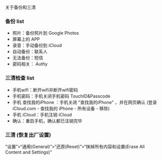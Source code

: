 
关于备份和三清

### 备份 list

- 照片：备份照片到 Google Photos 
- 屏幕上的 APP
- 录音：手动备份到 iCloud
- 自动备份：联系人
- 无法备份：短信
- 密码相关： Authy

### 三清检查 list

- 手机wifi：断开wifi并断开wifi密码 
- 手机密码：手机关闭手机密码 TouchID&Passcode
- 手机 查找我的iPhone ：手机关闭 "查找我的iPhone" ，并在网页确认 (登录 iCloud.com - 查找我的 iPhone - 所有设备 - 移除)
- 手机 iCloud：手机注销 iCloud
- 确认：重启手机，确认都已注销完毕

### 三清 (恢复出厂设置)

“设置”>“通用(General)”>“还原(Reset)”>“抹掉所有内容和设置(Erase All Content and Settings)”


